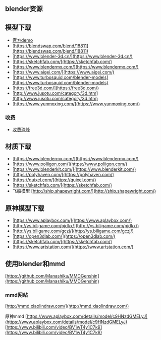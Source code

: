 ## blender资源

## 模型下载

- [官方demo](https://ftp.nluug.nl/pub/graphics/blender/demo)
- [https://blendswap.com/blend/18811](https://blendswap.com/blend/18811)
- [https://www.blender-3d.cn/](https://www.blender-3d.cn/)
- [https://sketchfab.com/](https://sketchfab.com/)
- [https://www.blendermx.com/](https://www.blendermx.com/)
- [https://www.aigei.com/](https://www.aigei.com/)
- [https://www.turbosquid.com/blender-models](https://www.turbosquid.com/blender-models)
- [https://free3d.com/](https://free3d.com/)
- [http://www.jusotu.com/category/3d.htm](http://www.jusotu.com/category/3d.htm)
- [https://www.yunmoxing.com/](https://www.yunmoxing.com/)

### 收费

- [收费珠峰](https://www.zf3d.com/moxingku.asp)

## 材质下载

- [https://www.blendermx.com/](https://www.blendermx.com/)
- [https://www.poliigon.com/](https://www.poliigon.com/)
- [https://www.blenderkit.com/](https://www.blenderkit.com/)
- [https://polyhaven.com/](https://polyhaven.com/)
- [https://quixel.com/](https://quixel.com/)
- [https://sketchfab.com/](https://sketchfab.com/)
- 飞船模型 [http://ship.shapewright.com/](http://ship.shapewright.com/)
​

## 原神模型下载

- [https://www.aplaybox.com/](https://www.aplaybox.com/)
- [http://ys.biligame.com/pjdkx/](http://ys.biligame.com/pjdkx/)
- [http://ys.biligame.com/gczj/](http://ys.biligame.com/gczj/)
- [https://open3dlab.com/](https://open3dlab.com/)
- [https://sketchfab.com/](https://sketchfab.com/)
- [https://www.artstation.com/](https://www.artstation.com/)
​

## 使用blender和mmd

[https://github.com/Manashiku/MMDGenshin](https://github.com/Manashiku/MMDGenshin)

### mmd网站

[http://mmd.xiaolindraw.com/](http://mmd.xiaolindraw.com/)

原神mmd
[https://www.aplaybox.com/details/model/c9HNzdGMELyJ](https://www.aplaybox.com/details/model/c9HNzdGMELyJ)
[https://www.bilibili.com/video/BV1wT4y1C7k9](https://www.bilibili.com/video/BV1wT4y1C7k9)
